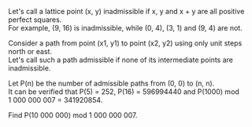   <p>Let's call a lattice point (x, y) inadmissible if x, y and x&nbsp;+&nbsp;y are all positive perfect squares.<br />  For example, (9, 16) is inadmissible, while (0, 4), (3, 1) and (9, 4) are not.</p>    <p>Consider a path from point (x1, y1) to point (x2, y2) using only unit steps north or east.<br />  Let's call such a path admissible if none of its intermediate points are inadmissible.</p>    <p>Let P(n) be the number of admissible paths from (0, 0) to (n, n).<br />  It can be verified that P(5) = 252, P(16) = 596994440 and P(1000) mod 1&nbsp;000&nbsp;000&nbsp;007 = 341920854.</p>    <p>Find P(10&nbsp;000&nbsp;000) mod 1&nbsp;000&nbsp;000&nbsp;007.</p>  